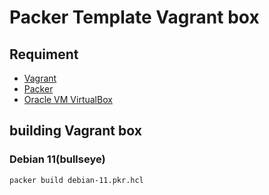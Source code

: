 Packer Template Vagrant box
=========================================

Requiment
---------
- [Vagrant](http://www.vagrantup.com/ "Vagrant")
- [Packer](http://www.packer.io/ "Packer")
- [Oracle VM VirtualBox](https://www.virtualbox.org/ "Oracle VM VirtualBox")

building Vagrant box
----------------------------------

### Debian 11(bullseye)

```
packer build debian-11.pkr.hcl
```
